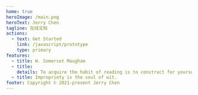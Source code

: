 ```yaml
---
home: true
heroImage: /main.png
heroText: Jerry Chen
tagline: 在线文档
actions:
  - text: Get Started
    link: /javascript/prototype
    type: primary
features:
  - title: W. Somerset Maugham
  - title: 
    details: To acquire the habit of reading is to construct for yourself a refuge from almost all the miseries of life.
  - title: Impropriety is the soul of wit.
footer: Copyright © 2021-present Jerry Chen
---
```

